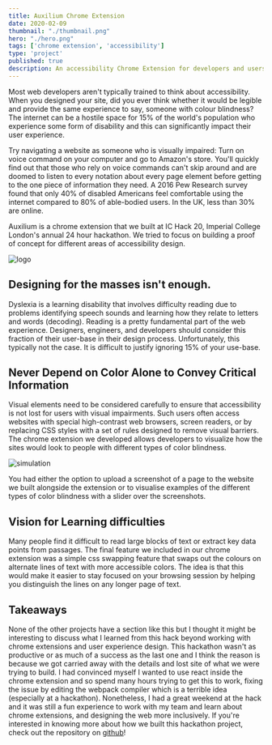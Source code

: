 ```yaml
---
title: Auxilium Chrome Extension
date: 2020-02-09
thumbnail: "./thumbnail.png"
hero: "./hero.png"
tags: ['chrome extension', 'accessibility']
type: 'project'
published: true
description: An accessibility Chrome Extension for developers and users that allows you to visualize how your site looks with different types of color blindness, and that performs optimizations to improve readability
---
```


Most web developers aren't typically trained to think about accessibility. When you designed your site, did you ever think whether it would be legible and provide the same experience to say, someone with colour blindness? The internet can be a hostile space for 15% of the world's population who experience some form of disability and this can significantly impact their user experience.

Try navigating a website as someone who is visually impaired: Turn on voice command on your computer and go to Amazon's store. You'll quickly find out that those who rely on voice commands can't skip around and are doomed to listen to every notation about every page element before getting to the one piece of information they need. A 2016 Pew Research survey found that only 40% of disabled Americans feel comfortable using the internet compared to 80% of able-bodied users. In the UK, less than 30% are online.

Auxilium is a chrome extension that we built at IC Hack 20, Imperial College London's annual 24 hour hackathon. We tried to focus on building a proof of concept for different areas of accessibility design.

![logo](/logo.png)

## Designing for the masses isn't enough.

Dyslexia is a learning disability that involves difficulty reading due to problems identifying speech sounds and learning how they relate to letters and words (decoding). Reading is a pretty fundamental part of the web experience. Designers, engineers, and developers should consider this fraction of their user-base in their design process. Unfortunately, this typically not the case. It is difficult to justify ignoring 15% of your use-base.

## Never Depend on Color Alone to Convey Critical Information

Visual elements need to be considered carefully to ensure that accessibility is not lost for users with visual impairments. Such users often access websites with special high-contrast web browsers, screen readers, or by replacing CSS styles with a set of rules designed to remove visual barriers. The chrome extension we developed allows developers to visualize how the sites would look to people with different types of color blindness.

![simulation](/simulation.png)

You had either the option to upload a screenshot of a page to the website we built alongside the extension or to visualise examples of the different types of color blindness with a slider over the screenshots.

## Vision for Learning difficulties

Many people find it difficult to read large blocks of text or extract key data points from passages. The final feature we included in our chrome extension was a simple css swapping feature that swaps out the colours on alternate lines of text with more accessible colors. The idea is that this would make it easier to stay focused on your browsing session by helping you distinguish the lines on any longer page of text.

## Takeaways

None of the other projects have a section like this but I thought it might be interesting to discuss what I learned from this hack beyond working with chrome extensions and user experience design. This hackathon wasn't as productive or as much of a success as the last one and I think the reason is because we got carried away with the details and lost site of what we were trying to build. I had convinced myself I wanted to use react inside the chrome extension and so spend many hours trying to get this to work, fixing the issue by editing the webpack compiler which is a terrible idea (especially at a hackathon). Nonetheless, I had a great weekend at the hack and it was still a fun experience to work with my team and learn about chrome extensions, and designing the web more inclusively. If you're interested in knowing more about how we built this hackathon project, check out the repository on [github](https://github.com/SamuelTrew/Auxilium)!
